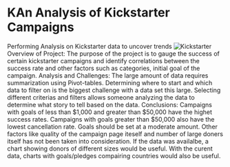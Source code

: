 # KAn Analysis of Kickstarter Campaigns
Performing Analysis on Kickstarter data to uncover trends
![Kickstarter](path/to/Kickstarter.png)
Overview of Project: The purpose of the project is to gauge the success of certain kickstarter campaigns and identify correlations between the success rate and other factors such as categories, initial goal of the campaign. 
Analysis and Challenges: The large amount of data requires summarization using Pivot-tables. Determining where to start and which data to filter on is the biggest challenge with a data set this large. Selecting different criterias and filters allows someone analyzing the data to determine what story to tell based on the data. 
Conclusions: Campaigns with goals of less than $1,000 and greater than $50,000 have the highet success rates. Campaigns with goals greater than $50,000 also have the lowest cancellation rate. 
Goals should be set at a moderate amount. 
Other factors like quality of the campaign page iteself and number of large doners itself  has not been taken into consideration. 
If the data was availalbe, a chart showing donors of different sizes would be useful. With the curent data, charts with goals/pledges compairing countries would also be useful. 
